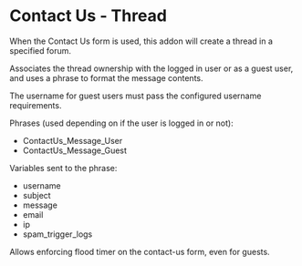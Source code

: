 # Contact Us - Thread

When the Contact Us form is used, this addon will create a thread in a specified forum.

Associates the thread ownership with the logged in user or as a guest user, and uses a phrase to format the message contents.

The username for guest users must pass the configured username requirements.

Phrases (used depending on if the user is logged in or not):
- ContactUs_Message_User
- ContactUs_Message_Guest

Variables sent to the phrase:
- username
- subject
- message
- email
- ip
- spam_trigger_logs

Allows enforcing flood timer on the contact-us form, even for guests.